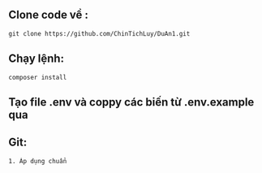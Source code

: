 ## Clone code về : 
```
git clone https://github.com/ChinTichLuy/DuAn1.git
```

## Chạy lệnh: 
```
composer install
```

## Tạo file .env và coppy các biến từ .env.example qua

## Git:

```
1. Áp dụng chuẩn 
```